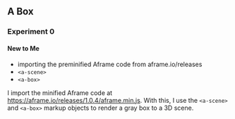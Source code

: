 ## A Box
### Experiment 0

#### New to Me
- importing the preminified Aframe code from aframe.io/releases
- `<a-scene>`
- `<a-box>`

I import the minified Aframe code at https://aframe.io/releases/1.0.4/aframe.min.js. With this, I use the `<a-scene>` and `<a-box>` markup objects to render a gray box to a 3D scene.